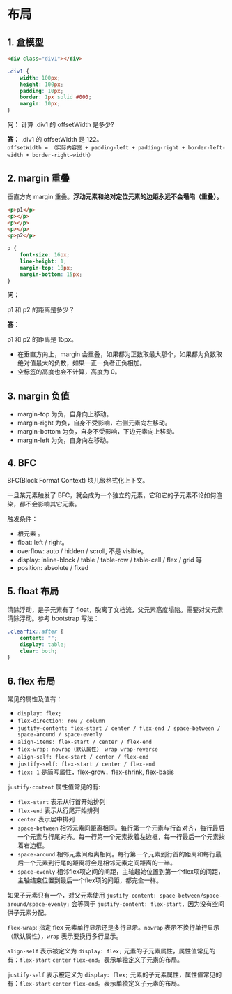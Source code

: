 # 布局

## 1. 盒模型

```html
<div class="div1"></div>
```

```css
.div1 {
    width: 100px;
    height: 100px;
    padding: 10px;
    border: 1px solid #000;
    margin: 10px;
}
```

**问：**
计算 .div1 的 offsetWidth 是多少?

**答：**
.div1 的 offsetWidth 是 122。  
`offsetWidth = （实际内容宽 + padding-left + padding-right + border-left-width + border-right-width）`

## 2. margin 重叠

垂直方向 margin 重叠。**浮动元素和绝对定位元素的边距永远不会塌陷（重叠）。**

```html
<p>p1</p>
<p></p>
<p></p>
<p></p>
<p>p2</p>
```

```css
p {
    font-size: 16px;
    line-height: 1;
    margin-top: 10px;
    margin-bottom: 15px;
}
```

**问：**

p1 和 p2 的距离是多少？

**答：**

p1 和 p2 的距离是 15px。

- 在垂直方向上，margin 会重叠，如果都为正数取最大那个，如果都为负数取绝对值最大的负数，如果一正一负者正负相加。
- 空标签的高度也会不计算，高度为 0。

## 3. margin 负值

- margin-top 为负，自身向上移动。
- margin-right 为负，自身不受影响，右侧元素向左移动。
- margin-bottom 为负，自身不受影响，下边元素向上移动。
- margin-left 为负，自身向左移动。

## 4. BFC

BFC(Block Format Context) 块儿级格式化上下文。

一旦某元素触发了 BFC，就会成为一个独立的元素，它和它的子元素不论如何渲染，都不会影响其它元素。

触发条件：

- 根元素 <html>。
- float: left / right。
- overflow: auto / hidden / scroll, 不是 visible。
- display: inline-block / table / table-row / table-cell / flex / grid 等
- position: absolute / fixed

## 5. float 布局

清除浮动，是子元素有了 float，脱离了文档流，父元素高度塌陷。需要对父元素清除浮动。参考 bootstrap 写法：

```css
.clearfix::after {
    content: "";
    display: table;
    clear: both;
}
```

## 6. flex 布局

常见的属性及值有：

- `display: flex;`
- `flex-direction: row / column`
- `justify-content: flex-start / center / flex-end / space-between / space-around / space-evenly`
- `align-items: flex-start / center / flex-end`
- `flex-wrap: nowrap（默认属性） wrap wrap-reverse`
- `align-self: flex-start / center / flex-end`
- `justify-self: flex-start / center / flex-end`
- `flex: 1` 是简写属性，flex-grow，flex-shrink, flex-basis

`justify-content` 属性值常见的有:

- `flex-start` 表示从行首开始排列
- `flex-end` 表示从行尾开始排列
- `center` 表示居中排列
- `space-between` 相邻元素间距离相同。每行第一个元素与行首对齐，每行最后一个元素与行尾对齐。每一行第一个元素挨着左边框，每一行最后一个元素挨着右边框。
- `space-around` 相邻元素间距离相同。每行第一个元素到行首的距离和每行最后一个元素到行尾的距离将会是相邻元素之间距离的一半。
- `space-evenly` 相邻flex项之间的间距，主轴起始位置到第一个flex项的间距，主轴结束位置到最后一个flex项的间距，都完全一样。

如果子元素只有一个，对父元素使用 `justify-content: space-between/space-around/space-evenly;` 会等同于 `justify-content: flex-start`，因为没有空间供子元素分配。 

`flex-wrap`: 指定 flex 元素单行显示还是多行显示。`nowrap` 表示不换行单行显示（默认属性），`wrap` 表示要换行多行显示。

`align-self` 表示被定义为 `display: flex;` 元素的子元素属性，属性值常见的有：`flex-start` `center` `flex-end`。表示单独定义子元素的布局。

`justify-self` 表示被定义为 `display: flex;` 元素的子元素属性，属性值常见的有：`flex-start` `center` `flex-end`。表示单独定义子元素的布局。
